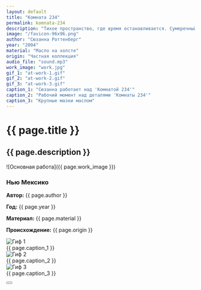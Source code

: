 ```yaml
---
layout: default
title: "Комната 234"
permalink: komnata-234
description: "Тихое пространство, где время останавливается. Сумеречный свет мягко касается мебели, создавая игру теней на стенах. В этой комнате каждый предмет хранит свою историю, а стены, наполненные молчанием, становятся свидетелями невидимых мыслей и воспоминаний."
image: "/favicon-96x96.png"
author: "Сюзанна Роттенберг"
year: "2004"
material: "Масло на холсте"
origin: "Частная коллекция"
audio_file: "sound.mp3"
work_image: "work.jpg"
gif_1: "at-work-1.gif"
gif_2: "at-work-2.gif"
gif_3: "at-work-3.gif"
caption_1: "Сюзанна работает над 'Комнатой 234'"
caption_2: "Рабочий момент над деталями 'Комнаты 234'"
caption_3: "Крупные мазки маслом"
---
```


# {{ page.title }}

## {{ page.description }}

![Основная работа]({{ page.work_image }})

<div class="technical-info">
    <h3>Нью Мексико</h3>
    <p><strong>Автор:</strong> {{ page.author }}</p>
    <p><strong>Год:</strong> {{ page.year }}</p>
    <p><strong>Материал:</strong> {{ page.material }}</p>
    <p><strong>Происхождение:</strong> {{ page.origin }}</p>
</div>

<div class="gif-large">
    <img src="{{ page.gif_1 }}" alt="Гиф 1">
    <div class="caption">{{ page.caption_1 }}</div>
</div>

<div class="gif-stack">
    <div>
        <img src="{{ page.gif_2 }}" alt="Гиф 2">
        <div class="caption">{{ page.caption_2 }}</div>
    </div>
    <div>
        <img src="{{ page.gif_3 }}" alt="Гиф 3">
        <div class="caption">{{ page.caption_3 }}</div>
    </div>
</div>

<button class="player-button" onclick="toggleAudio()"></button>
<audio id="audio" src="{{ page.audio_file }}"></audio>

<script>
    function toggleAudio() {
        var audio = document.getElementById('audio');
        if (audio.paused) {
            audio.play();
        } else {
            audio.pause();
            audio.currentTime = 0;
        }
    }
</script>
